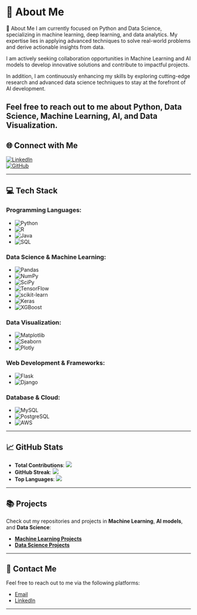 # 💫 About Me  
💫 About Me
I am currently focused on Python and Data Science, specializing in machine learning, deep learning, and data analytics. My expertise lies in applying advanced techniques to solve real-world problems and derive actionable insights from data.

I am actively seeking collaboration opportunities in Machine Learning and AI models to develop innovative solutions and contribute to impactful projects.

In addition, I am continuously enhancing my skills by exploring cutting-edge research and advanced data science techniques to stay at the forefront of AI development.

Feel free to reach out to me about Python, Data Science, Machine Learning, AI, and Data Visualization.
---

## 🌐 Connect with Me  
[![LinkedIn](https://img.shields.io/badge/LinkedIn-%230077B5.svg?logo=linkedin&logoColor=white)](https://www.linkedin.com/in/prajwal-shardul-a9171628b/)  
[![GitHub](https://img.shields.io/badge/GitHub-%23000000.svg?logo=github&logoColor=white)](https://github.com/Prajwalshardul0369)  

---

## 💻 Tech Stack

### **Programming Languages**:
- ![Python](https://img.shields.io/badge/python-3670A0?style=for-the-badge&logo=python&logoColor=ffdd54)
- ![R](https://img.shields.io/badge/R-%23276DC3.svg?style=for-the-badge&logo=r&logoColor=white)
- ![Java](https://img.shields.io/badge/java-%23ED8B00.svg?style=for-the-badge&logo=openjdk&logoColor=white)
- ![SQL](https://img.shields.io/badge/SQL-%23000000.svg?style=for-the-badge&logo=postgresql&logoColor=white)

### **Data Science & Machine Learning**:
- ![Pandas](https://img.shields.io/badge/pandas-%23150458.svg?style=for-the-badge&logo=pandas&logoColor=white)
- ![NumPy](https://img.shields.io/badge/numpy-%23013243.svg?style=for-the-badge&logo=numpy&logoColor=white)
- ![SciPy](https://img.shields.io/badge/SciPy-%230C55A5.svg?style=for-the-badge&logo=scipy&logoColor=white)
- ![TensorFlow](https://img.shields.io/badge/TensorFlow-%23FF6F00.svg?style=for-the-badge&logo=TensorFlow&logoColor=white)
- ![scikit-learn](https://img.shields.io/badge/scikit--learn-%23F7931E.svg?style=for-the-badge&logo=scikit-learn&logoColor=white)
- ![Keras](https://img.shields.io/badge/Keras-%23D00000.svg?style=for-the-badge&logo=Keras&logoColor=white)
- ![XGBoost](https://img.shields.io/badge/XGBoost-%23FF6600.svg?style=for-the-badge&logo=xgboost&logoColor=white)

### **Data Visualization**:
- ![Matplotlib](https://img.shields.io/badge/Matplotlib-%23ffffff.svg?style=for-the-badge&logo=Matplotlib&logoColor=black)
- ![Seaborn](https://img.shields.io/badge/seaborn-%23000000.svg?style=for-the-badge&logo=seaborn&logoColor=white)
- ![Plotly](https://img.shields.io/badge/Plotly-%233F4F75.svg?style=for-the-badge&logo=plotly&logoColor=white)

### **Web Development & Frameworks**:
- ![Flask](https://img.shields.io/badge/Flask-%23000000.svg?style=for-the-badge&logo=flask&logoColor=white)
- ![Django](https://img.shields.io/badge/django-%23092E20.svg?style=for-the-badge&logo=django&logoColor=white)

### **Database & Cloud**:
- ![MySQL](https://img.shields.io/badge/mysql-%2300000f.svg?style=for-the-badge&logo=mysql&logoColor=white)
- ![PostgreSQL](https://img.shields.io/badge/PostgreSQL-%23007080.svg?style=for-the-badge&logo=postgresql&logoColor=white)
- ![AWS](https://img.shields.io/badge/AWS-%23FF9900.svg?style=for-the-badge&logo=amazonaws&logoColor=white)

---

## 📈 GitHub Stats  
- **Total Contributions**: ![](https://github-readme-stats.vercel.app/api?username=Prajwalshardul0369&theme=dark&hide_border=false&include_all_commits=true&count_private=true)  
- **GitHub Streak**: ![](https://github-readme-streak-stats.herokuapp.com/?user=Prajwalshardul0369&theme=dark&hide_border=false)  
- **Top Languages**: ![](https://github-readme-stats.vercel.app/api/top-langs/?username=Prajwalshardul0369&theme=dark&hide_border=false&include_all_commits=false&count_private=true&layout=compact)

---

## 📚 Projects  
Check out my repositories and projects in **Machine Learning**, **AI models**, and **Data Science**:

- [**Machine Learning Projects**](https://github.com/Prajwalshardul0369?tab=repositories&q=&type=&language=python)  
- [**Data Science Projects**](https://github.com/Prajwalshardul0369?tab=repositories&q=&type=&language=python)

---

## 📩 Contact Me  
Feel free to reach out to me via the following platforms:  
- [Email](mailto:your-email@example.com)  
- [LinkedIn](https://www.linkedin.com/in/prajwal-shardul-a9171628b/)

---

<!-- Proudly created with GPRM ( https://gprm.itsvg.in ) -->
